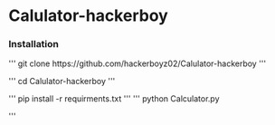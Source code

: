 # Calulator-hackerboy
<h3> Installation  </h3>
'''
git clone https://github.com/hackerboyz02/Calulator-hackerboy
'''

'''
cd Calulator-hackerboy
'''

'''
pip install -r requirments.txt
'''
'''
python Calculator.py

'''

